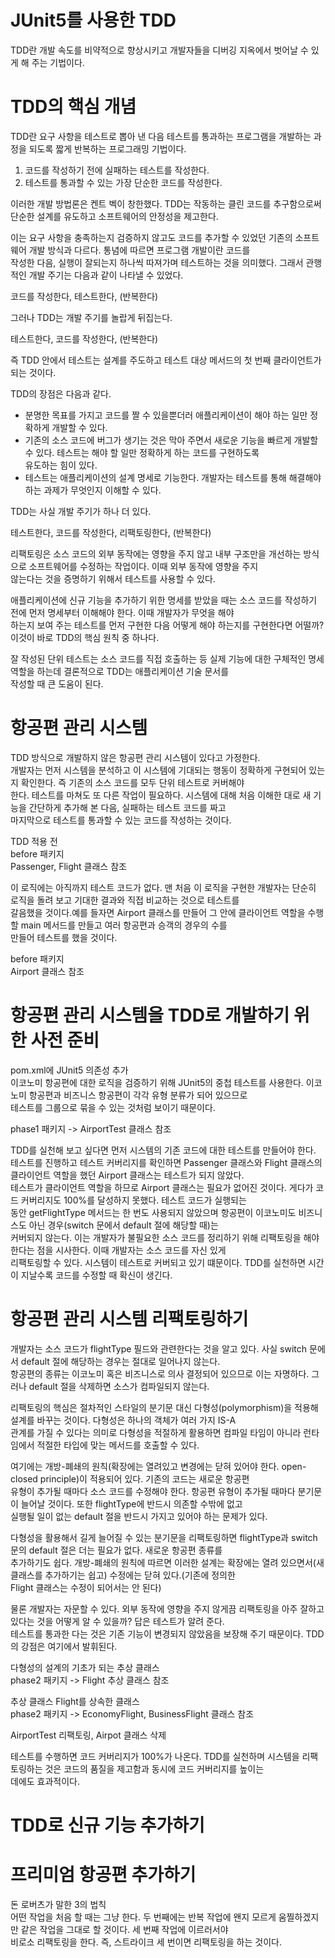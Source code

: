 # **JUnit5를 사용한 TDD**  
TDD란 개발 속도를 비약적으로 향상시키고 개발자들을 디버깅 지옥에서 벗어날 수 있게 해 주는 기법이다.  
  
# **TDD의 핵심 개념**  
TDD란 요구 사항을 테스트로 뽑아 낸 다음 테스트를 통과하는 프로그램을 개발하는 과정을 되도록 짧게 반복하는 프로그래밍 기법이다.  
1. 코드를 작성하기 전에 실패하는 테스트를 작성한다.  
2. 테스트를 통과할 수 있는 가장 단순한 코드를 작성한다.  
  
이러한 개발 방법론은 켄트 벡이 창한했다. TDD는 작동하는 클린 코드를 추구함으로써 단순한 설계를 유도하고 소프트웨어의 안정성을 제고한다.  
  
이는 요구 사항을 충족하는지 검증하지 않고도 코드를 추가할 수 있었던 기존의 소프트웨어 개발 방식과 다르다. 통념에 따르면 프로그램 개발이란 코드를  
작성한 다음, 실행이 잘되는지 하나씩 따져가며 테스트하는 것을 의미했다. 그래서 관행적인 개발 주기는 다음과 같이 나타낼 수 있었다.  
  
코드를 작성한다, 테스트한다, (반복한다)  
  
그러나 TDD는 개발 주기를 놀랍게 뒤집는다.  
  
테스트한다, 코드를 작성한다, (반복한다)  
  
즉 TDD 안에서 테스트는 설계를 주도하고 테스트 대상 메서드의 첫 번째 클라이언트가 되는 것이다.  
  
TDD의 장점은 다음과 같다.  
- 분명한 목표를 가지고 코드를 짤 수 있을뿐더러 애플리케이션이 해야 하는 일만 정확하게 개발할 수 있다.  
- 기존의 소스 코드에 버그가 생기는 것은 막아 주면서 새로운 기능을 빠르게 개발할 수 있다. 테스트는 해야 할 일만 정확하게 하는 코드를 구현하도록  
유도하는 힘이 있다.  
- 테스트는 애플리케이션의 설계 명세로 기능한다. 개발자는 테스트를 통해 해결해야 하는 과제가 무엇인지 이해할 수 있다.  
  
TDD는 사실 개발 주기가 하나 더 있다.  
  
테스트한다, 코드를 작성한다, 리팩토링한다, (반복한다)  
  
리팩토링은 소스 코드의 외부 동작에는 영향을 주지 않고 내부 구조만을 개선하는 방식으로 소프트웨어를 수정하는 작업이다. 이때 외부 동작에 영향을 주지  
않는다는 것을 증명하기 위해서 테스트를 사용할 수 있다.  
  
애플리케이션에 신규 기능을 추가하기 위한 명세를 받았을 때는 소스 코드를 작성하기 전에 먼저 명세부터 이해해야 한다. 이때 개발자가 무엇을 해야  
하는지 보여 주는 테스트를 먼저 구현한 다음 어떻게 해야 하는지를 구현한다면 어떨까? 이것이 바로 TDD의 핵심 원칙 중 하나다.  
  
잘 작성된 단위 테스트는 소스 코드를 직접 호출하는 등 실제 기능에 대한 구체적인 명세 역할을 하는데 결론적으로 TDD는 애플리케이션 기술 문서를  
작성할 때 큰 도움이 된다.  
  
# **항공편 관리 시스템**  
TDD 방식으로 개발하지 않은 항공편 관리 시스템이 있다고 가정한다.  
개발자는 먼저 시스템을 분석하고 이 시스템에 기대되는 행동이 정확하게 구현되어 있는지 확인한다. 즉 기존의 소스 코드를 모두 단위 테스트로 커버해야  
한다. 테스트를 마쳐도 또 다른 작업이 필요하다. 시스템에 대해 처음 이해한 대로 새 기능을 간단하게 추가해 본 다음, 실패하는 테스트 코드를 짜고  
마지막으로 테스트를 통과할 수 있는 코드를 작성하는 것이다.  
  
TDD 적용 전  
before 패키지  
Passenger, Flight 클래스 참조    
  
이 로직에는 아직까지 테스트 코드가 없다. 맨 처음 이 로직을 구현한 개발자는 단순히 로직을 돌려 보고 기대한 결과와 직접 비교하는 것으로 테스트를  
갈음했을 것이다.예를 들자면 Airport 클래스를 만들어 그 안에 클라이언트 역할을 수행할 main 메서드를 만들고 여러 항공편과 승객의 경우의 수를  
만들어 테스트를 했을 것이다.  
  
before 패키지  
Airport 클래스 참조  
  
# **항공편 관리 시스템을 TDD로 개발하기 위한 사전 준비**  
pom.xml에 JUnit5 의존성 추가  
이코노미 항공편에 대한 로직을 검증하기 위해 JUnit5의 중첩 테스트를 사용한다. 이코노미 항공편과 비즈니스 항공편이 각각 유형 분류가 되어 있으므로  
테스트를 그룹으로 묶을 수 있는 것처럼 보이기 때문이다.  
  
phase1 패키지 -> AirportTest 클래스 참조  
  
TDD를 실천해 보고 싶다면 먼저 시스템의 기존 코드에 대한 테스트를 만들어야 한다.  
테스트를 진행하고 테스트 커버리지를 확인하면 Passenger 클래스와 Flight 클래스의 클라이언트 역할을 했던 Airport 클래스는 테스트가 되지 않았다.  
테스트가 클라이언트 역할을 하므로 Airport 클래스는 필요가 없어진 것이다. 게다가 코드 커버리지도 100%를 달성하지 못했다. 테스트 코드가 실행되는  
동안 getFlightType 메서드는 한 번도 사용되지 않았으며 항공편이 이코노미도 비즈니스도 아닌 경우(switch 문에서 default 절에 해당할 때)는  
커버되지 않는다. 이는 개발자가 불필요한 소스 코드를 정리하기 위해 리팩토링을 해야 한다는 점을 시사한다. 이때 개발자는 소스 코드를 자신 있게  
리팩토링할 수 있다. 시스템이 테스트로 커버되고 있기 떄문이다. TDD를 실천하면 시간이 지날수록 코드를 수정할 때 확신이 생긴다.  
  
# **항공편 관리 시스템 리팩토링하기**  
개발자는 소스 코드가 flightType 필드와 관련한다는 것을 알고 있다. 사실 switch 문에서 default 절에 해당하는 경우는 절대로 일어나지 않는다.  
항공편의 종류는 이코노미 혹은 비즈니스로 의사 결정되어 있으므로 이는 자명하다. 그러나 default 절을 삭제하면 소스가 컴파일되지 않는다.  
  
리팩토링의 핵심은 절차적인 스타일의 분기문 대신 다형성(polymorphism)을 적용해 설계를 바꾸는 것이다. 다형성은 하나의 객체가 여러 가지 IS-A  
관계를 가질 수 있다는 의미로 다형성을 적절하게 활용하면 컴파일 타임이 아니라 런타임에서 적절한 타입에 맞는 메서드를 호출할 수 있다.  
  
여기에는 개방-폐쇄의 원칙(확장에는 열려있고 변경에는 닫혀 있어야 한다. open-closed principle)이 적용되어 있다. 기존의 코드는 새로운 항공편  
유형이 추가될 때마다 소스 코드를 수정해야 한다. 항공편 유형이 추가될 때마다 분기문이 늘어날 것이다. 또한 flightType에 반드시 의존할 수밖에 없고  
실행될 일이 없는 default 절을 반드시 가지고 있어야 하는 문제가 있다.  
  
다형성을 활용해서 길게 늘어질 수 있는 분기문을 리팩토링하면 flightType과 switch 문의 default 절은 더는 필요가 없다. 새로운 항공편 종류를  
추가하기도 쉽다. 개방-폐쇄의 원칙에 따르면 이러한 설계는 확장에는 열려 있으면서(새 클래스를 추가하기는 쉽고) 수정에는 닫혀 있다.(기존에 정의한  
Flight 클래스는 수정이 되어서는 안 된다)  
  
물론 개발자는 자문할 수 있다. 외부 동작에 영향을 주지 않게끔 리팩토링을 아주 잘하고 있다는 것을 어떻게 알 수 있을까? 답은 테스트가 알려 준다.  
테스트를 통과한 다는 것은 기존 기능이 변경되지 않았음을 보장해 주기 때문이다. TDD의 강점은 여기에서 발휘된다.  
  
다형성의 설계의 기초가 되는 추상 클래스  
phase2 패키지 -> Flight 추상 클래스 참조  
  
추상 클래스 Flight를 상속한 클래스  
phase2 패키지 -> EconomyFlight, BusinessFlight 클래스 참조  
  
AirportTest 리팩토링, Airpot 클래스 삭제  
  
테스트를 수행하면 코드 커버리지가 100%가 나온다. TDD를 실천하며 시스템을 리팩토링하는 것은 코드의 품질을 제고함과 동시에 코드 커버리지를 높이는  
데에도 효과적이다.  
  
# **TDD로 신규 기능 추가하기**  
# **프리미엄 항공편 추가하기**  
돈 로버츠가 말한 3의 법칙  
어떤 작업을 처음 할 때는 그냥 한다. 두 번째에는 반복 작업에 왠지 모르게 움찔하겠지만 같은 작업을 그대로 할 것이다. 세 번째 작업에 이르러서야  
비로소 리팩토링을 한다. 즉, 스트라이크 세 번이면 리팩토링을 하는 것이다.  
  

  



  

